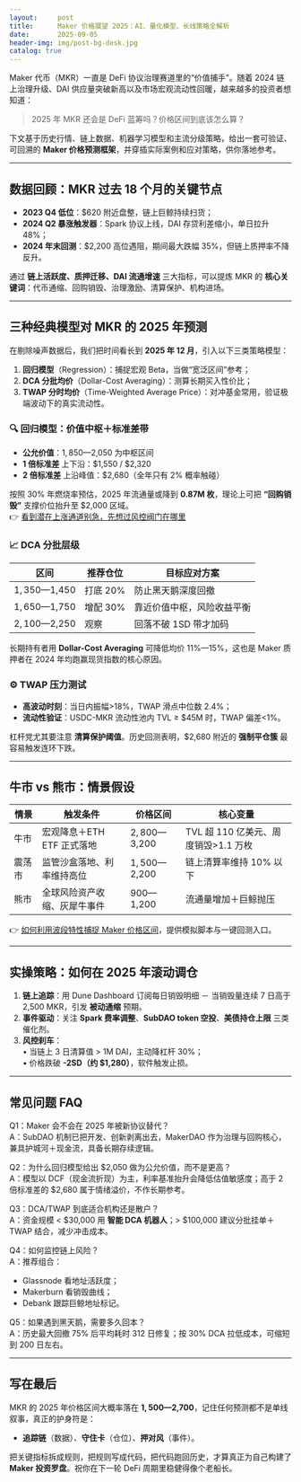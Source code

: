 ```yaml
---
layout:     post
title:      Maker 价格展望 2025：AI、量化模型、长线策略全解析
date:       2025-09-05
header-img: img/post-bg-desk.jpg
catalog: true
---
```


Maker 代币（MKR）一直是 DeFi 协议治理赛道里的“价值捕手”。随着 2024 链上治理升级、DAI 供应量突破新高以及市场宏观流动性回暖，越来越多的投资者想知道：

> 2025 年 MKR 还会是 DeFi 蓝筹吗？价格区间到底该怎么算？

下文基于历史行情、链上数据、机器学习模型和主流分级策略，给出一套可验证、可回溯的 **Maker 价格预测框架**，并穿插实际案例和应对策略，供你落地参考。

---

## 数据回顾：MKR 过去 18 个月的关键节点
- **2023 Q4 低位**：$620 附近盘整，链上巨鲸持续扫货；  
- **2024 Q2 暴涨触发器**：Spark 协议上线，DAI 存贷利差缩小，单日拉升 48%；  
- **2024 年末回测**：$2,200 高位遇阻，期间最大跌幅 35%，但链上质押率不降反升。

通过 **链上活跃度、质押迁移、DAI 流通增速** 三大指标，可以提炼 MKR 的 **核心关键词**：代币通缩、回购销毁、治理激励、清算保护、机构进场。

---

## 三种经典模型对 MKR 的 2025 年预测

在剔除噪声数据后，我们把时间看长到 **2025 年 12 月**，引入以下三类策略模型：  
1. **回归模型**（Regression）：捕捉宏观 Beta，当做“宽泛区间”参考；  
2. **DCA 分批均价**（Dollar-Cost Averaging）：测算长期买入性价比；  
3. **TWAP 分时均价**（Time-Weighted Average Price）：对冲基金常用，验证极端波动下的真实流动性。

### 🔍 回归模型：价值中枢＋标准差带
- **公允价值**：$1,850—$2,050 为中枢区间  
- **1 倍标准差** 上下沿：$1,550 / $2,320  
- **2 倍标准差** 上沿峰值：$2,680（全年只有 2% 概率触碰）

按照 30% 年燃烧率预估，2025 年流通量或降到 **0.87M 枚**，理论上可把 **“回购销毁”** 支撑价位抬升至 $2,000 区域。  
👉 [看到潜在上涨通道别急，先想过风控阀门在哪里](https://okxdog.com/)

### 📈 DCA 分批层级
| 区间 | 推荐仓位 | 目标应对方案 |
| --- | --- | --- |
| $1,350—$1,450 | 打底 20% | 防止黑天鹅深度回撤 |
| $1,650—$1,750 | 增配 30% | 靠近价值中枢，风险收益平衡 |
| $2,100—$2,250 | 观察 | 回落不破 1SD 带才加码 |

长期持有者用 **Dollar-Cost Averaging** 可降低均价 11%—15%，这也是 Maker 质押者在 2024 年均跑赢现货指数的核心原因。

### ⚙️ TWAP 压力测试
- **高波动时刻**：当日内振幅>18%，TWAP 滑点中位数 2.4%；  
- **流动性验证**：USDC-MKR 流动性池内 TVL ≥ $45M 时，TWAP 偏差<1%。

杠杆党尤其要注意 **清算保护阈值**。历史回测表明，$2,680 附近的 **强制平仓簇** 最容易触发连环下跌。

---

## 牛市 vs 熊市：情景假设

| 情景 | 触发条件 | 价格区间 | 核心变量 |
| --- |---|---|---|
| 牛市 | 宏观降息＋ETH ETF 正式落地 | $2,800—$3,200 | TVL 超 110 亿美元、周度销毁>1.1 万枚 |
| 震荡市 | 监管沙盒落地、利率维持高位 | $1,500—$2,200 | 链上清算率维持 10% 以下 |
| 熊市 | 全球风险资产收缩、灰犀牛事件 | $900—$1,200 | 流通量增加＋巨鲸抛压 |

👉 [如何利用波段特性捕捉 Maker 价格区间](https://okxdog.com/)，提供模拟脚本与一键回测入口。

---

## 实操策略：如何在 2025 年滚动调仓

1. **链上追踪**：用 Dune Dashboard 订阅每日销毁明细 － 当销毁量连续 7 日高于 2,500 MKR，引发 **被动通缩** 预期。  
2. **事件驱动**：关注 **Spark 费率调整**、**SubDAO token 空投**、**美债持仓上限** 三类催化剂。  
3. **风控刹车**：  
   • 当链上 3 日清算值 > 1M DAI，主动降杠杆 30%；  
   • 价格跌破 **-2SD（约 $1,280）**，软件触发止损。

---

## 常见问题 FAQ

Q1：Maker 会不会在 2025 年被新协议替代？  
A：SubDAO 机制已把开发、创新剥离出去，MakerDAO 作为治理与回购核心，兼具护城河＋现金流，具备长期存续逻辑。

Q2：为什么回归模型给出 $2,050 做为公允价值，而不是更高？  
A：模型以 DCF（现金流折现）为主，利率基准抬升会降低估值敏感度；高于 2 倍标准差的 $2,680 属于情绪溢价，不作长期参考。

Q3：DCA/TWAP 到底适合机构还是散户？  
A：资金规模 < $30,000 用 **智能 DCA 机器人**；> $100,000 建议分批挂单＋TWAP 结合，减少冲击成本。

Q4：如何监控链上风险？  
A：推荐组合：  
- Glassnode 看地址活跃度；  
- Makerburn 看销毁曲线；  
- Debank 跟踪巨鲸地址标记。

Q5：如果遇到黑天鹅，需要多久回本？  
A：历史最大回撤 75% 后平均耗时 312 日修复；按 30% DCA 拉低成本，可缩短到 200 日左右。

---

## 写在最后

MKR 的 2025 年价格区间大概率落在 **$1,500—$2,700**，记住任何预测都不是单线叙事，真正的护身符是：  
- **追踪链**（数据）、**守住卡**（仓位）、**押对风**（事件）。  

把关键指标拆成规则，把规则写成代码，把代码跑回历史，才算真正为自己构建了 **Maker 投资罗盘**。祝你在下一轮 DeFi 周期里稳健得像个老船长。